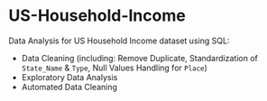 # US-Household-Income
Data Analysis for US Household Income dataset using SQL: 
- Data Cleaning (including: Remove Duplicate, Standardization of `State_Name` & `Type`, Null Values Handling for `Place`)
- Exploratory Data Analysis
- Automated Data Cleaning
